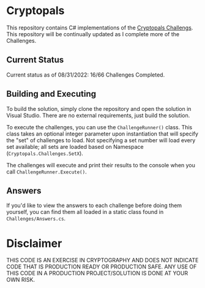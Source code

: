 # Cryptopals

This repository contains C# implementations of the [Cryptopals Challengs](https://cryptopals.com). This repository will be continually updated as I complete more of the Challenges.

## Current Status

Current status as of 08/31/2022: 16/66 Challenges Completed.

## Building and Executing

To build the solution, simply clone the repository and open the solution in Visual Studio. There are no external requirements, just build the solution.

To execute the challenges, you can use the `ChallengeRunner()` class. This class takes an optional integer parameter upon instantiation that will specify the "set" of challenges to load. Not specifying a set number will load every set available; all sets are loaded based on Namespace (`Cryptopals.Challenges.SetX`).

The challenges will execute and print their results to the console when you call `ChallengeRunner.Execute()`.

## Answers

If you'd like to view the answers to each challenge before doing them yourself, you can find them all loaded in a static class found in `Challenges/Answers.cs`.

# Disclaimer

THIS CODE IS AN EXERCISE IN CRYPTOGRAPHY AND DOES NOT INDICATE CODE THAT IS PRODUCTION READY OR PRODUCTION SAFE. ANY USE OF THIS CODE IN A PRODUCTION PROJECT/SOLUTION IS DONE AT YOUR OWN RISK.
